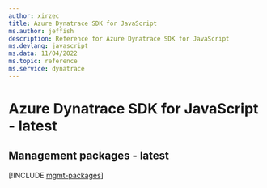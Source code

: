 ```yaml
---
author: xirzec
title: Azure Dynatrace SDK for JavaScript
ms.author: jeffish
description: Reference for Azure Dynatrace SDK for JavaScript
ms.devlang: javascript
ms.data: 11/04/2022
ms.topic: reference
ms.service: dynatrace
---
```

# Azure Dynatrace SDK for JavaScript - latest

## Management packages - latest
[!INCLUDE [mgmt-packages](dynatrace-mgmt-index.md)]